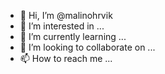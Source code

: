 - 👋 Hi, I’m @malinohrvik
- 👀 I’m interested in ...
- 🌱 I’m currently learning ...
- 💞️ I’m looking to collaborate on ...
- 📫 How to reach me ...

<!---
malinohrvik/malinohrvik is a ✨ special ✨ repository because its `README.md` (this file) appears on your GitHub profile.
You can click the Preview link to take a look at your changes.
--->
